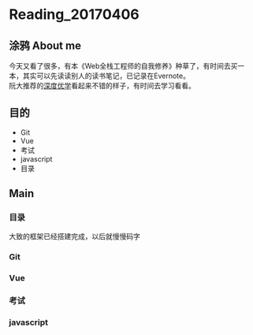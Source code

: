 # Reading_20170406
## 涂鸦 About me  <br>
今天又看了很多，有本《Web全栈工程师的自我修养》种草了，有时间去买一本，其实可以先读读别人的读书笔记，已记录在Evernote。  
阮大推荐的[深度优学](http://cn.udacity.com/)看起来不错的样子，有时间去学习看看。  

## 目的   
- Git
- Vue
- 考试
- javascript
- 目录

## Main
### 目录  
大致的框架已经搭建完成，以后就慢慢码字


### Git

### Vue

### 考试

### javascript
